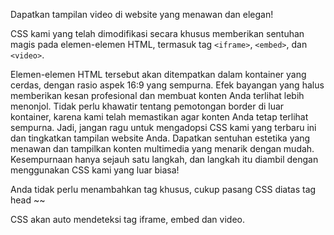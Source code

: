 Dapatkan tampilan video di website yang menawan dan elegan!

CSS kami yang telah dimodifikasi secara khusus memberikan sentuhan magis pada elemen-elemen HTML, termasuk tag `<iframe>`, `<embed>`, dan `<video>`.

Elemen-elemen HTML tersebut akan ditempatkan dalam kontainer yang cerdas, dengan rasio aspek 16:9 yang sempurna. Efek bayangan yang halus memberikan kesan profesional dan membuat konten Anda terlihat lebih menonjol. Tidak perlu khawatir tentang pemotongan border di luar kontainer, karena kami telah memastikan agar konten Anda tetap terlihat sempurna.
Jadi, jangan ragu untuk mengadopsi CSS kami yang terbaru ini dan tingkatkan tampilan website Anda. Dapatkan sentuhan estetika yang menawan dan tampilkan konten multimedia yang menarik dengan mudah. Kesempurnaan hanya sejauh satu langkah, dan langkah itu diambil dengan menggunakan CSS kami yang luar biasa!

Anda tidak perlu menambahkan tag khusus, cukup pasang CSS diatas tag head
~<link crossorigin="anonymous" media="all" rel="stylesheet" href="https://raw.githubusercontent.com/Playtekno/cssiframeresponsive/main/iframerespo.min.css" />~

CSS akan auto mendeteksi tag iframe, embed dan video.
